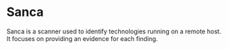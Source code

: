 # Sanca

Sanca is a scanner used to identify technologies running on a remote host.
It focuses on providing an evidence for each finding.
